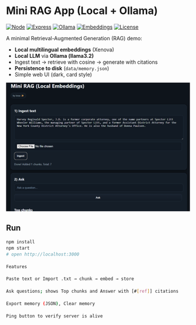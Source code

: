 # Mini RAG App (Local + Ollama)

[![Node](https://img.shields.io/badge/Node-22.x-339933?logo=node.js&logoColor=white)](#)
[![Express](https://img.shields.io/badge/Express-Backend-000000?logo=express&logoColor=white)](#)
[![Ollama](https://img.shields.io/badge/Ollama-llama3.2-1f2937)](#)
[![Embeddings](https://img.shields.io/badge/Embeddings-Xenova%20MiniLM-0ea5e9)](#)
[![License](https://img.shields.io/badge/License-MIT-14b8a6)](#)

A minimal Retrieval-Augmented Generation (RAG) demo:
- **Local multilingual embeddings** (Xenova)
- **Local LLM** via **Ollama (llama3.2)**
- Ingest text → retrieve with cosine → generate with citations
- **Persistence to disk** (`data/memory.json`)
- Simple web UI (dark, card style)

![Screenshot](public/screenshot.png)

## Run
```bash
npm install
npm start
# open http://localhost:3000

Features

Paste text or Import .txt → chunk → embed → store

Ask questions; shows Top chunks and Answer with [#[ref]] citations

Export memory (JSON), Clear memory

Ping button to verify server is alive

